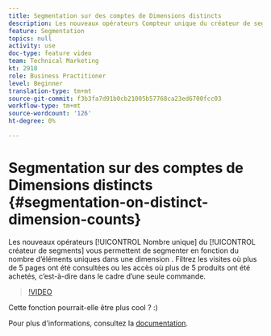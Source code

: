 ```yaml
---
title: Segmentation sur des comptes de Dimensions distincts
description: Les nouveaux opérateurs Compteur unique du créateur de segments vous permettent de segmenter en fonction du nombre d’éléments uniques au sein d’une dimension. Filtrez les visites où plus de 5 pages ont été consultées ou les accès où plus de 5 produits ont été achetés, c’est-à-dire dans le cadre d’une seule commande.
feature: Segmentation
topics: null
activity: use
doc-type: feature video
team: Technical Marketing
kt: 2918
role: Business Practitioner
level: Beginner
translation-type: tm+mt
source-git-commit: f3b3fa7d91b0cb21005b57768ca23ed6700fcc03
workflow-type: tm+mt
source-wordcount: '126'
ht-degree: 0%

---
```



# Segmentation sur des comptes de Dimensions distincts {#segmentation-on-distinct-dimension-counts}

Les nouveaux opérateurs [!UICONTROL Nombre unique] du [!UICONTROL créateur de segments] vous permettent de segmenter en fonction du nombre d’éléments uniques dans une dimension . Filtrez les visites où plus de 5 pages ont été consultées ou les accès où plus de 5 produits ont été achetés, c’est-à-dire dans le cadre d’une seule commande.

>[!VIDEO](https://video.tv.adobe.com/v/27257/?quality=9)

Cette fonction pourrait-elle être plus cool ? :)

Pour plus d&#39;informations, consultez la [documentation](https://marketing.adobe.com/resources/help/en_US/analytics/segment/seg_operators.html).
